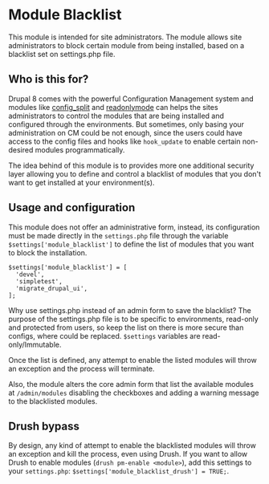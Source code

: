 # Module Blacklist

This module is intended for site administrators. The module allows site
administrators to block certain module from being installed, based on a
blacklist set on settings.php file.

## Who is this for?
Drupal 8 comes with the powerful Configuration Management system and modules
like [config_split](https://www.drupal.org/project/config_split) and 
[readonlymode](https://www.drupal.org/project/readonlymode) can helps the sites
administrators to control the modules that are being installed and configured
through the environments. But sometimes, only basing your administration on CM
could be not enough, since the users could have access to the config files and
hooks like `hook_update` to enable certain non-desired modules programmatically.

The idea behind of this module is to provides more one additional security layer
allowing you to define and control a blacklist of modules that you don't want
to get installed at your environment(s).

## Usage and configuration
This module does not offer an administrative form, instead, its configuration
must be made directly in the `settings.php` file through the variable
`$settings['module_blacklist']` to define the list of modules that you want to
block the installation. 

```
$settings['module_blacklist'] = [
  'devel',
  'simpletest',
  'migrate_drupal_ui',
];
```

Why use settings.php instead of an admin form to save the blacklist?
The purpose of the settings.php file is to be specific to environments,
read-only and protected from users, so keep the list on there is more secure
than configs, where could be replaced. `$settings` variables are
read-only/Immutable.  

Once the list is defined, any attempt to enable the listed modules will throw an
exception and the process will terminate.

Also, the module alters the core admin form that list the available modules at
`/admin/modules` disabling the checkboxes and adding a warning message to the
blacklisted modules.

## Drush bypass
By design, any kind of attempt to enable the blacklisted modules will throw
an exception and kill the process, even using Drush. If you want to allow Drush
to enable modules (`drush pm-enable <module>`), add this settings to your
`settings.php`: `$settings['module_blacklist_drush'] = TRUE;`.
